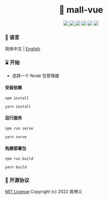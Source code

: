 <h1 align="center">🏪 mall-vue</h1>

<p align="center">
<a target="_blank" href="https://github.com/zhouboyi1998/mall-vue"> 
<img src="https://img.shields.io/github/stars/zhouboyi1998/mall-vue?logo=github">
</a>
<a target="_blank" href="https://opensource.org/licenses/MIT"> 
<img src="https://img.shields.io/badge/license-MIT-red"> 
</a>
<img src="https://img.shields.io/badge/Vue-3.2.13-mediumseagreen">
<img src="https://img.shields.io/badge/Vue Router-4.0.3-mediumseagreen">
<img src="https://img.shields.io/badge/Pinia-2.0.21-yellow">
<img src="https://img.shields.io/badge/Element Plus-1.3.0 beta.5-blue">
</p>

### 📖 语言

简体中文 | [English](./README.en.md)

### ⌛ 开始

* 选择一个 Node 包管理器

#### 安装依赖

```
npm install

yarn install
```

#### 运行服务

```
npm run serve

yarn serve
```

#### 构建部署包

```
npm run build

yarn build
```

### 📜 开源协议

[MIT License](https://opensource.org/licenses/MIT) Copyright (c) 2022 周博义
